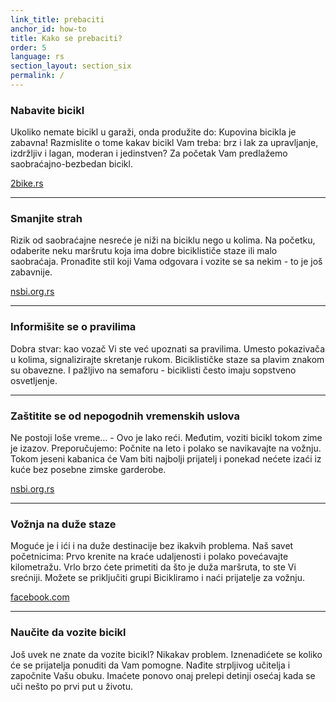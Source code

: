 ```yaml
---
link_title: prebaciti
anchor_id: how-to
title: Kako se prebaciti?
order: 5
language: rs
section_layout: section_six
permalink: /
---
```


### Nabavite bicikl
Ukoliko nemate bicikl u garaži, onda produžite do: Kupovina bicikla je zabavna! Razmislite o tome kakav bicikl Vam treba: brz i lak za upravljanje, izdržljiv i lagan, moderan i jedinstven? Za početak Vam predlažemo saobraćajno-bezbedan bicikl.

<a href="http://www.2bike.rs/cikloberza/" target="_blank">2bike.rs</a>

***

### Smanjite strah
Rizik od saobraćajne nesreće je niži na biciklu nego u kolima. Na početku, odaberite neku maršrutu koja ima dobre biciklističe staze ili malo saobraćaja. Pronađite stil koji Vama odgovara i vozite se sa nekim - to je još zabavnije. 

<a href="http://www.nsbi.org.rs/vesti/akcije-aktivnosti/angela-merkel-%C5%A1-vi%C5%A1e-biciklista-su-bezbedniji" target="_blank">nsbi.org.rs</a>

***

### Informišite se o pravilima
Dobra stvar: kao vozač Vi ste već upoznati sa pravilima. Umesto pokazivača u kolima, signalizirajte skretanje rukom. Biciklističke staze sa plavim znakom su obavezne. I pažljivo na semaforu - biciklisti često imaju sopstveno osvetljenje.

***

### Zaštitite se od nepogodnih vremenskih uslova
Ne postoji loše vreme… - Ovo je lako reći. Međutim, voziti bicikl tokom zime je izazov. Preporučujemo: Počnite na leto i polako se navikavajte na vožnju. Tokom jeseni kabanica će Vam biti najbolji prijatelj i ponekad nećete izaći iz kuće bez posebne zimske garderobe. 

<a href="http://www.nsbi.org.rs/zimska-voznja-bajsa-zasto-ovo-nisam-ranije-radila" target="_blank">nsbi.org.rs</a>

***

### Vožnja na duže staze
Moguće je i ići i na duže destinacije bez ikakvih problema. Naš savet početnicima: Prvo krenite na kraće udaljenosti i polako povećavajte kilometražu. Vrlo brzo ćete primetiti da što je duža maršruta, to ste Vi srećniji. Možete se priključiti grupi Bicikliramo i naći prijatelje za vožnju. 

<a href="https://www.facebook.com/groups/bicikliramo/?ref=br_rs" target="_blank">facebook.com</a>

***

### Naučite da vozite bicikl
Još uvek ne znate da vozite bicikl? Nikakav problem. Iznenadićete se koliko će se prijatelja ponuditi da Vam pomogne. Nađite strpljivog učitelja i započnite Vašu obuku. Imaćete ponovo onaj prelepi detinji osećaj kada se uči nešto po prvi put u životu.
